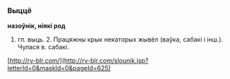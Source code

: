 ### Выццё
**назоўнік, ніякі род**

1. гл. выць. 2. Працяжны крык некаторых жывёл (ваўка, сабакі і інш.). Чулася в. сабакі.

<a rel="author">[http://rv-blr.com/](http://rv-blr.com/slounik.jsp?letterId=0&maskId=0&pageId=625)</a>
